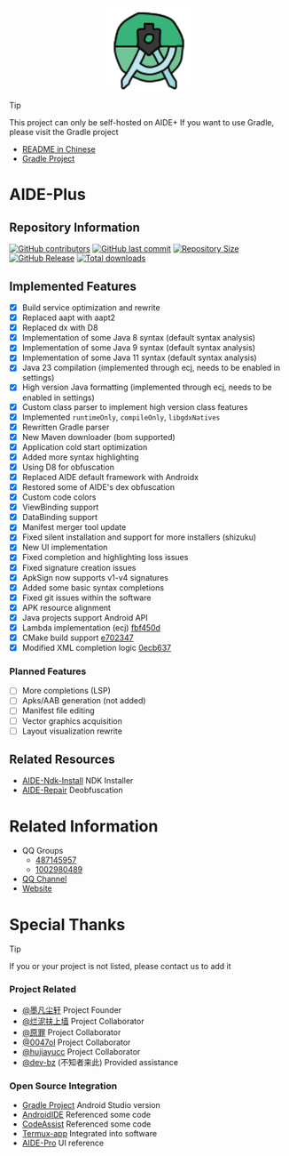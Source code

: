 <p align="center">
  <img src=".idea/icon.svg" style="width: 30%;" />
</p>

> [!TIP]
> This project can only be self-hosted on AIDE+
> If you want to use Gradle, please visit the Gradle project


- [README in Chinese](README.md)
- [Gradle Project](https://github.com/neu233/AIDE-Plus)

# AIDE-Plus

## Repository Information
[![GitHub contributors](https://img.shields.io/github/contributors/neu233/AIDE-Plus)](https://github.com/neu233/AIDE-Plus/graphs/contributors)
[![GitHub last commit](https://img.shields.io/github/last-commit/neu233/AIDE-Plus)](https://github.com/neu233/AIDE-Plus/commits/)
[![Repository Size](https://img.shields.io/github/repo-size/neu233/AIDE-Plus)](https://github.com/neu233/AIDE-Plus)
[![GitHub Release](https://img.shields.io/github/v/release/neu233/AIDE-Plus)](https://github.com/neu233/AIDE-Plus/releases)
[![Total downloads](https://img.shields.io/github/downloads/neu233/AIDE-Plus/total)](https://github.com/neu233/AIDE-Plus/releases)

## Implemented Features
- [x] Build service optimization and rewrite
- [x] Replaced aapt with aapt2
- [x] Replaced dx with D8
- [x] Implementation of some Java 8 syntax (default syntax analysis)
- [x] Implementation of some Java 9 syntax (default syntax analysis)
- [x] Implementation of some Java 11 syntax (default syntax analysis)
- [x] Java 23 compilation (implemented through ecj, needs to be enabled in settings)
- [x] High version Java formatting (implemented through ecj, needs to be enabled in settings)
- [x] Custom class parser to implement high version class features
- [x] Implemented `runtimeOnly`, `compileOnly`, `libgdxNatives`
- [x] Rewritten Gradle parser
- [x] New Maven downloader (bom supported)
- [x] Application cold start optimization
- [x] Added more syntax highlighting
- [x] Using D8 for obfuscation
- [x] Replaced AIDE default framework with Androidx
- [x] Restored some of AIDE's dex obfuscation
- [x] Custom code colors
- [x] ViewBinding support
- [x] DataBinding support
- [x] Manifest merger tool update
- [x] Fixed silent installation and support for more installers (shizuku)
- [x] New UI implementation
- [x] Fixed completion and highlighting loss issues
- [x] Fixed signature creation issues
- [x] ApkSign now supports v1-v4 signatures
- [x] Added some basic syntax completions
- [x] Fixed git issues within the software
- [x] APK resource alignment
- [x] Java projects support Android API
- [x] Lambda implementation (ecj) [fbf450d](https://github.com/AndroidIDE-CN/AIDE-Plus/commit/fbf450dba15ccaf51a7a6dd77db300d50551e98b)
- [x] CMake build support [e702347](https://github.com/AndroidIDE-CN/AIDE-Plus/commit/e702347df0c10b718df5aeb4798402802334e310)
- [x] Modified XML completion logic [0ecb637](https://github.com/neu233/AIDE-Plus/commit/0ecb637e6cb672723df77925e5642fd4b6016c39)

### Planned Features
- [ ] More completions (LSP)
- [ ] Apks/AAB generation (not added)
- [ ] Manifest file editing
- [ ] Vector graphics acquisition
- [ ] Layout visualization rewrite

## Related Resources
- [AIDE-Ndk-Install](https://github.com/ZeroAicy/AIDE-Ndk-Install) NDK Installer
- [AIDE-Repair](https://github.com/ZeroAicy/AIDE-Repair) Deobfuscation

# Related Information
- QQ Groups
  * [487145957](https://qm.qq.com/q/W0WJq5qne2)
  * [1002980489](https://qm.qq.com/q/W0WJq5qne2)
- [QQ Channel](https://pd.qq.com/s/auq589py2)
- [Website](https://plus.androidide.cn)

# Special Thanks
> [!TIP]
> If you or your project is not listed, please contact us to add it

### Project Related
- [@墨凡尘轩](https://github.com/ZeroAicy) Project Founder
- [@烂泥扶上墙](https://github.com/eirv) Project Collaborator
- [@原罪](https://github.com/neu233) Project Collaborator
- [@0047ol](https://github.com/0047ol) Project Collaborator
- [@hujiayucc](https://github.com/hujiayucc) Project Collaborator
- [@dev-bz](https://github.com/dev-bz) (不知者来此) Provided assistance

### Open Source Integration
- [Gradle Project](https://github.com/neu233/AIDE-Plus) Android Studio version
- [AndroidIDE](https://github.com/AndroidIDEOfficial/AndroidIDE) Referenced some code
- [CodeAssist](https://github.com/tyron12233/CodeAssist) Referenced some code
- [Termux-app](https://github.com/termux/termux-app) Integrated into software
- [AIDE-Pro](https://github.com/AndroidIDE-CN/) UI reference